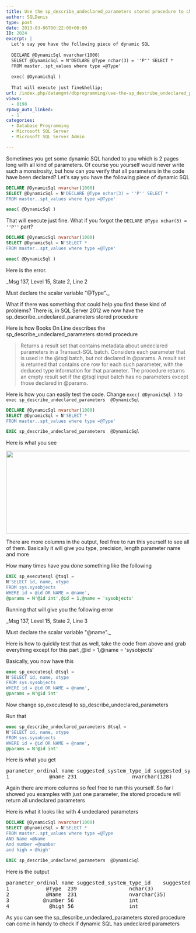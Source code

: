 ```yaml
---
title: Use the sp_describe_undeclared_parameters stored procedure to check if dynamic SQL has undeclared parameters
author: SQLDenis
type: post
date: 2013-03-06T00:22:00+00:00
ID: 2024
excerpt: |
  Let's say you have the following piece of dynamic SQL
  
  DECLARE @DynamicSql nvarchar(1000)
  SELECT @DynamicSql = N'DECLARE @Type nchar(3) = ''P'' SELECT *
  FROM master..spt_values where type =@Type'
  
  exec( @DynamicSql )
  
  That will execute just fine&hellip;
url: /index.php/datamgmt/dbprogramming/use-the-sp_describe_undeclared_parameters-stored-procedure/
views:
  - 8198
rp4wp_auto_linked:
  - 1
categories:
  - Database Programming
  - Microsoft SQL Server
  - Microsoft SQL Server Admin

---
```

Sometimes you get some dynamic SQL handed to you which is 2 pages long with all kind of parameters. Of course you yourself would never write such a monstrosity, but how can you verify that all parameters in the code have been declared? Let's say you have the following piece of dynamic SQL

```sql
DECLARE @DynamicSql nvarchar(1000)
SELECT @DynamicSql = N'DECLARE @Type nchar(3) = ''P'' SELECT *
FROM master..spt_values where type =@Type'

exec( @DynamicSql )
```

That will execute just fine. What if you forgot the `DECLARE @Type nchar(3) = ''P''` part?

```sql
DECLARE @DynamicSql nvarchar(1000)
SELECT @DynamicSql = N'SELECT *
FROM master..spt_values where type =@Type'

exec( @DynamicSql )
```
Here is the error.
  
_Msg 137, Level 15, State 2, Line 2
  
Must declare the scalar variable "@Type"._

What if there was something that could help you find these kind of problems? There is, in SQL Server 2012 we now have the sp\_describe\_undeclared_parameters stored procedure 

Here is how Books On Line describes the sp\_describe\_undeclared_parameters stored procedure

> Returns a result set that contains metadata about undeclared parameters in a Transact-SQL batch. Considers each parameter that is used in the @tsql batch, but not declared in @params. A result set is returned that contains one row for each such parameter, with the deduced type information for that parameter. The procedure returns an empty result set if the @tsql input batch has no parameters except those declared in @params.

Here is how you can easily test the code. Change `exec( @DynamicSql )` to `exec sp_describe_undeclared_parameters  @DynamicSql`

```sql
DECLARE @DynamicSql nvarchar(1000)
SELECT @DynamicSql = N'SELECT *
FROM master..spt_values where type =@Type'

EXEC sp_describe_undeclared_parameters  @DynamicSql
```

Here is what you see 

<div class="image_block">
  <a href="/wp-content/uploads/blogs/DataMgmt/Denis/sp_describe_undeclared_parameters.PNG?mtime=1362535594"><img alt="" src="/wp-content/uploads/blogs/DataMgmt/Denis/sp_describe_undeclared_parameters.PNG?mtime=1362535594" width="631" height="226" /></a>
</div>

There are more columns in the output, feel free to run this yourself to see all of them. Basically it will give you type, precision, length parameter name and more

How many times have you done something like the following

```sql
EXEC sp_executesql @tsql = 
N'SELECT id, name, xtype 
FROM sys.sysobjects
WHERE id = @id OR NAME = @name',
@params = N'@id int',@id = 1,@name = 'sysobjects'
```

Running that will give you the following error

_Msg 137, Level 15, State 2, Line 3
  
Must declare the scalar variable "@name"._

Here is how to quickly test that as well, take the code from above and grab everything except for this part ,@id = 1,@name = 'sysobjects'

Basically, you now have this

```sql
exec sp_executesql @tsql = 
N'SELECT id, name, xtype 
FROM sys.sysobjects
WHERE id = @id OR NAME = @name',
@params = N'@id int'
```

Now change sp\_executesql to sp\_describe\_undeclared\_parameters 

Run that

```sql
exec sp_describe_undeclared_parameters @tsql = 
N'SELECT id, name, xtype 
FROM sys.sysobjects
WHERE id = @id OR NAME = @name',
@params = N'@id int'
```

Here is what you get

<pre>parameter_ordinal name	suggested_system_type_id suggested_system_type_name	
1	          @name	231	                 nvarchar(128)	</pre>

Again there are more columns so feel free to run this yourself. So far I showed you examples with just one parameter, the stored procedure will return all undeclared parameters

Here is what it looks like with 4 undeclared parameters

```sql
DECLARE @DynamicSql nvarchar(1000)
SELECT @DynamicSql = N'SELECT *
FROM master..spt_values where type =@Type
AND Name =@Name
And number =@number
and high = @high'

EXEC sp_describe_undeclared_parameters  @DynamicSql
```

Here is the output

<pre>parameter_ordinal name suggested_system_type_id	suggested_system_type_name suggested_max_length
1	         @Type	239	                nchar(3)	           6
2	         @Name	231	                nvarchar(35)	          70
3	        @number	56	                int	                   4
4	          @high	56	                int	                   4</pre>

As you can see the sp\_describe\_undeclared_parameters stored procedure can come in handy to check if dynamic SQL has undeclared parameters